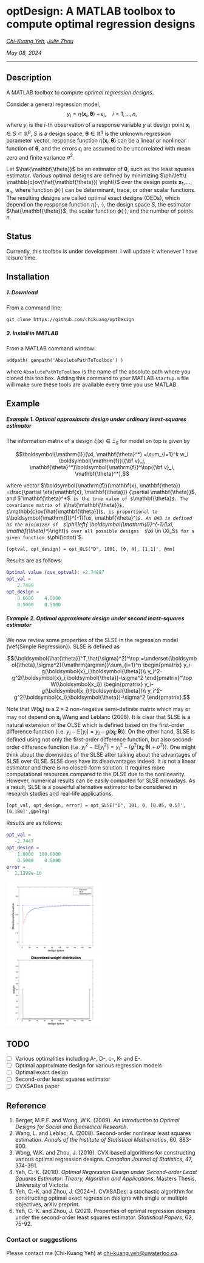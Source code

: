 # optDesign: A MATLAB toolbox to compute optimal regression designs

*[Chi-Kuang Yeh](https://chikuang.github.io/), [Julie Zhou](https://www.uvic.ca/science/math-statistics/people/home/faculty/zhou_julie.php)*

*May 08, 2024*

---

## Description

A MATLAB toolbox to compute *optimal regression designs*. 

Consider a general regression model,
$$y_i=\eta(\mathbf{x}_i, \mathbf{\theta})+ \epsilon_i, \quad i=1, \ldots, n,$$
where $y_i$ is the $i$-th observation of a response variable $y$ at design point
$\mathbf{x}_i \in S \subset \mathbb{R}^p$, $S$ is a design space,
$\mathbf{\theta} \in \mathbb{R}^q$ is the unknown regression parameter vector,
response function $\eta(\mathbf{x}_i, \mathbf{\theta})$   can be a linear or nonlinear
function of $\mathbf{\theta}$, and the errors $\epsilon_i$ are assumed to be uncorrelated with mean zero and finite variance $\sigma^2$.

Let $\hat{\mathbf{\theta}}$ be an estimator of $\mathbf{\theta}$, such as the least squares estimator. Various optimal designs are defined by minimizing $\phi\left\( \mathbb{c}ov(\hat{\mathbf{\theta}}) \right\)$ over the design points
$\mathbf{x}_1, \ldots, \mathbf{x}_n$, where function $\phi(\cdot)$  can be determinant, trace, or other scalar functions. The resulting designs are called optimal exact designs (OEDs), which depend on the response function $\eta(\cdot,\cdot)$, the design space $S$, the estimator $\hat{\mathbf{\theta}}$, the scalar function $\phi(\cdot)$, and the number of points $n$.

## Status

Currently, this toolbox is under development. I will update it whenever I have leisure time.

## Installation

##### 1. Download

From a command line:

```
git clone https://github.com/chikuang/optDesign
```
##### 2. Install in MATLAB
From a MATLAB command window: 
```
addpath( genpath('AbsolutePathToToolbox') )
```
where `AbsolutePathToToolbox` is the name of the absolute path where you cloned this toolbox. 
Adding this command to your MATLAB `startup.m` file will make sure these tools are available every time you
use MATLAB.

## Example


##### Example 1. Optimal approximate design under ordinary least-squares estimator

The information matrix of a design $\xi(\mathbf{x})\in \Xi_S$ for model on top is given by
```math
\boldsymbol{\mathrm{I}}(\xi, \mathbf{\theta}^*) =\sum_{i=1}^k w_i \boldsymbol{\mathrm{f}}({\bf v}_i, \mathbf{\theta}^*)\boldsymbol{\mathrm{f}}^\top({\bf v}_i, \mathbf{\theta}^*),
```
where vector $`\boldsymbol{\mathrm{f}}(\mathbf{x}, \mathbf{\theta}) =\frac{\partial \eta(\mathbf{x}, \mathbf{\theta})}
{\partial  \mathbf{\theta}}`$, and $`\mathbf{\theta}^*$` is the true value of $`\mathbf{\theta}`$. The covariance matrix of $`\hat{\mathbf{\theta}}`$, $`\mathbb{c}ov(\hat{\mathbf{\theta}})`$, is proportional to $`\\boldsymbol{\mathrm{I}}^{-1}(\xi, \mathbf{\theta}^*)`$. An OAD is defined as the minimizer of  $`\phi\left\{  \boldsymbol{\mathrm{I}}^{-1}(\xi, \mathbf{\theta}^*)\right\}`$ over all possible designs  $`\xi \in \Xi_S`$ for a given function $`\phi(\cdot)`$. 

```
[optval, opt_design] = opt_OLS("D", 1001, [0, 4], [1,1]', @mm)
```

Results are as follows:
``` matlab
Optimal value (cvx_optval): +2.74887
opt_val =
    2.7489
opt_design =
    0.6680    4.0000
    0.5000    0.5000
```

##### Example 2. Optimal approximate design under second least-squares estimator

We now review some properties of the SLSE in the regression model (\ref{Simple Regression}). SLSE is defined as
```math
(\boldsymbol{\hat{\theta}}^T,\hat{\sigma}^2)^\top:=\underset{\boldsymbol{\theta},\sigma^2}{\mathrm{argmin}}\sum_{i=1}^n \begin{pmatrix}
y_i-g(\boldsymbol{x}_i;\boldsymbol{\theta})\\
y_i^2-g^2(\boldsymbol{x}_i;\boldsymbol{\theta})-\sigma^2
\end{pmatrix}^\top W(\boldsymbol{x_i}) \begin{pmatrix}
y_i-g(\boldsymbol{x_i};\boldsymbol{\theta})\\
y_i^2-g^2(\boldsymbol{x_i};\boldsymbol{\theta})-\sigma^2
\end{pmatrix}.
```
Note that $`W(\boldsymbol{x_i})`$ is a $`2\times 2`$ non-negative semi-definite matrix which may or may not depend on $\boldsymbol{x_i}$ \Wang and Leblanc (2008). It is clear that SLSE is a natural extension of the OLSE which is defined based on the first-order difference function (i.e. $`y_i-\mathbb{E}[y_i]=y_i-g(\boldsymbol{x_i};\boldsymbol{\theta})`$). On the other hand, SLSE is defined using not only the first-order difference function, but also second-order difference function (i.e. $`y_i^2-\mathbb{E}[y_i^2]=y_i^2-(g^2(\boldsymbol{x_i};\boldsymbol{\theta})+\sigma^2))`$. One might think about the downsides of the SLSE after talking about the advantages of SLSE over OLSE. SLSE does have its disadvantages indeed. It is not a linear estimator and there is no closed-form solution. It requires more computational resources compared to the OLSE due to the nonlinearity. However, numerical results can be easily computed for SLSE nowadays. As a result, SLSE is a powerful alternative estimator to be considered in research studies and real-life applications.

```
[opt_val, opt_design, error] = opt_SLSE("D", 101, 0, [0.05, 0.5]', [0,180]',@peleg)
```

Results are as follows:
``` matlab
opt_val =
   -2.7447
opt_design =
    1.8000  180.0000
    0.5000    0.5000
error =
   1.1299e-10
```
<img src="resource/fig/README-fig-SLSE1.png" width="50%" />

<img src="resource/fig/README-fig-SLSE2.png" width="50%" />

## TODO

+ [ ] Various optimalities including A-, D-, c-, K- and E-.
+ [ ] Optimal approximate design for various regression models
+ [ ] Optimal exact design
+ [ ] Second-order least squares estimator
+ [ ] CVXSADes paper

## Reference

1. Berger, M.P.F. and Wong, W.K. (2009). *An Introduction to Optimal Designs for Social and Biomedical Research*.
2. Wang, L. and Leblac, A. (2008). Second-order nonlinear least squares estimation. *Annals of the Institute of Statistical Mathematics*, 60, 883-900.
3. Wong, W.K. and Zhou, J. (2019). CVX‐based algorithms for constructing various optimal regression designs. *Canadian Journal of Statistics*, 47, 374-391.
4. Yeh, C.-K. (2018). *Optimal Regression Design under Second-order Least Squares Estimator: Theory, Algorithm and Applications*. Masters Thesis, University of Victoria.
5. Yeh, C.-K. and Zhou, J. (2024+). CVXSADes: a stochastic algorithm for constructing optimal exact regression designs with single or multiple objectives, arXiv preprint.
6. Yeh, C.-K. and Zhou, J. (2021). Properties of optimal regression designs under the second-order least squares estimator. *Statistical Papers*, 62, 75-92.

### Contact or suggestions

Please contact me (Chi-Kuang Yeh) at [chi-kuang.yeh@uwaterloo.ca](mailto:chi-kuang.yeh@uwaterloo.ca).
